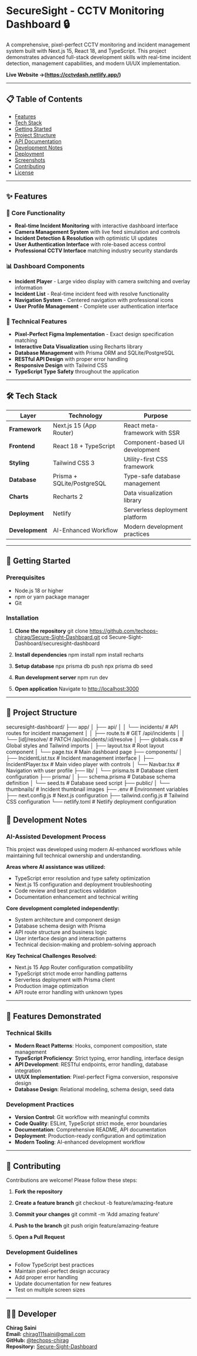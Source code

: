 # SecureSight - CCTV Monitoring Dashboard 🔒

A comprehensive, pixel-perfect CCTV monitoring and incident management system built with Next.js 15, React 18, and TypeScript. This project demonstrates advanced full-stack development skills with real-time incident detection, management capabilities, and modern UI/UX implementation.

**Live Website ->(https://cctvdash.netlify.app/)**

---

## 📋 Table of Contents

- [Features](#features)
- [Tech Stack](#tech-stack)
- [Getting Started](#getting-started)
- [Project Structure](#project-structure)
- [API Documentation](#api-documentation)
- [Development Notes](#development-notes)
- [Deployment](#deployment)
- [Screenshots](#screenshots)
- [Contributing](#contributing)
- [License](#license)

---

## ✨ Features

### 🎯 Core Functionality
- **Real-time Incident Monitoring** with interactive dashboard interface
- **Camera Management System** with live feed simulation and controls
- **Incident Detection & Resolution** with optimistic UI updates
- **User Authentication Interface** with role-based access control
- **Professional CCTV Interface** matching industry security standards

### 📊 Dashboard Components
- **Incident Player** - Large video display with camera switching and overlay information
- **Incident List** - Real-time incident feed with resolve functionality
- **Navigation System** - Centered navigation with professional icons
- **User Profile Management** - Complete user authentication interface

### 🔧 Technical Features
- **Pixel-Perfect Figma Implementation** - Exact design specification matching
- **Interactive Data Visualization** using Recharts library
- **Database Management** with Prisma ORM and SQLite/PostgreSQL
- **RESTful API Design** with proper error handling
- **Responsive Design** with Tailwind CSS
- **TypeScript Type Safety** throughout the application

---

## 🛠 Tech Stack

| Layer            | Technology                     | Purpose                           |
|------------------|--------------------------------|-----------------------------------|
| **Framework**    | Next.js 15 (App Router)       | React meta-framework with SSR    |
| **Frontend**     | React 18 + TypeScript         | Component-based UI development    |
| **Styling**      | Tailwind CSS 3                | Utility-first CSS framework      |
| **Database**     | Prisma + SQLite/PostgreSQL    | Type-safe database management    |
| **Charts**       | Recharts 2                     | Data visualization library       |
| **Deployment**   | Netlify                        | Serverless deployment platform   |
| **Development**  | AI-Enhanced Workflow           | Modern development practices      |

---

## 🚀 Getting Started

### Prerequisites
- Node.js 18 or higher
- npm or yarn package manager
- Git

### Installation

1. **Clone the repository**
git clone https://github.com/techops-chirag/Secure-Sight-Dashboard.git
cd Secure-Sight-Dashboard/securesight-dashboard

2. **Install dependencies**
npm install
npm install recharts

3. **Setup database**
npx prisma db push
npx prisma db seed

4. **Run development server**
npm run dev

5. **Open application**
Navigate to [http://localhost:3000](http://localhost:3000)

---

## 📂 Project Structure

securesight-dashboard/
├── app/
│ ├── api/
│ │ └── incidents/ # API routes for incident management
│ │ ├── route.ts # GET /api/incidents
│ │ └── [id]/resolve/ # PATCH /api/incidents/:id/resolve
│ ├── globals.css # Global styles and Tailwind imports
│ ├── layout.tsx # Root layout component
│ └── page.tsx # Main dashboard page
├── components/
│ ├── IncidentList.tsx # Incident management interface
│ ├── IncidentPlayer.tsx # Main video player with controls
│ └── Navbar.tsx # Navigation with user profile
├── lib/
│ └── prisma.ts # Database client configuration
├── prisma/
│ ├── schema.prisma # Database schema definition
│ └── seed.ts # Database seed script
├── public/
│ └── thumbnails/ # Incident thumbnail images
├── .env # Environment variables
├── next.config.js # Next.js configuration
├── tailwind.config.js # Tailwind CSS configuration
└── netlify.toml # Netlify deployment configuration


## 📝 Development Notes

### AI-Assisted Development Process
This project was developed using modern AI-enhanced workflows while maintaining full technical ownership and understanding.

**Areas where AI assistance was utilized:**
- TypeScript error resolution and type safety optimization
- Next.js 15 configuration and deployment troubleshooting
- Code review and best practices validation
- Documentation enhancement and technical writing

**Core development completed independently:**
- System architecture and component design
- Database schema design with Prisma
- API route structure and business logic
- User interface design and interaction patterns
- Technical decision-making and problem-solving approach

**Key Technical Challenges Resolved:**
- Next.js 15 App Router configuration compatibility
- TypeScript strict mode error handling patterns
- Serverless deployment with Prisma client
- Production image optimization
- API route error handling with unknown types

---

## 🎯 Features Demonstrated

### Technical Skills
- **Modern React Patterns**: Hooks, component composition, state management
- **TypeScript Proficiency**: Strict typing, error handling, interface design
- **API Development**: RESTful endpoints, error handling, database integration
- **UI/UX Implementation**: Pixel-perfect Figma conversion, responsive design
- **Database Design**: Relational modeling, schema design, seed data

### Development Practices
- **Version Control**: Git workflow with meaningful commits
- **Code Quality**: ESLint, TypeScript strict mode, error boundaries
- **Documentation**: Comprehensive README, API documentation
- **Deployment**: Production-ready configuration and optimization
- **Modern Tooling**: AI-enhanced development workflow

---

## 🤝 Contributing

Contributions are welcome! Please follow these steps:

1. **Fork the repository**
2. **Create a feature branch**
git checkout -b feature/amazing-feature

3. **Commit your changes**
git commit -m 'Add amazing feature'

4. **Push to the branch**
git push origin feature/amazing-feature

5. **Open a Pull Request**

### Development Guidelines
- Follow TypeScript best practices
- Maintain pixel-perfect design accuracy
- Add proper error handling
- Update documentation for new features
- Test on multiple screen sizes

---

## 👨‍💻 Developer

**Chirag Saini**  
**Email:** chirag111saini@gmail.com  
**GitHub:** [@techops-chirag](https://github.com/techops-chirag)  
**Repository:** [Secure-Sight-Dashboard](https://github.com/techops-chirag/Secure-Sight-Dashboard)
